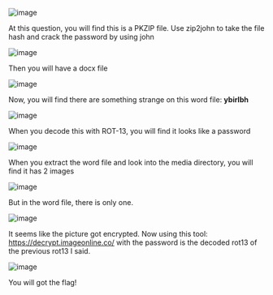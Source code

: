 ![image](https://github.com/1nv1sibl3/OS-CTF/assets/120787381/cb58fdfa-99dd-41e1-bf85-83d7a0edb1f5)

At this question, you will find this is a PKZIP file. Use zip2john to take the file hash and crack the password by using john

![image](https://github.com/1nv1sibl3/OS-CTF/assets/120787381/989a82fa-ba24-46fe-93ca-91d25232c4c6)

Then you will have a docx file

![image](https://github.com/1nv1sibl3/OS-CTF/assets/120787381/14a131f3-c74d-4e77-988e-64f034de56e5)

Now, you will find there are something strange on this word file: **ybirlbh**

![image](https://github.com/1nv1sibl3/OS-CTF/assets/120787381/04a3f972-754d-4fef-bfe4-7e0a63270731)

When you decode this with ROT-13, you will find it looks like a password

![image](https://github.com/1nv1sibl3/OS-CTF/assets/120787381/f8a04e4e-abdd-4ca3-824e-c1daba698e63)

When you extract the word file and look into the media directory, you will find it has 2 images

![image](https://github.com/1nv1sibl3/OS-CTF/assets/120787381/bf93de9a-4c9f-45ed-a2d4-72e468a1722d)

But in the word file, there is only one.

![image](https://github.com/1nv1sibl3/OS-CTF/assets/120787381/f061833f-a331-4d15-9c8f-c181882ee738)

It seems like the picture got encrypted. Now using this tool: https://decrypt.imageonline.co/ with the password is the decoded rot13 of the previous rot13 I said.

![image](https://github.com/1nv1sibl3/OS-CTF/assets/120787381/43b33f53-cef2-4fbf-8a58-8fd2e9ee2cbe)

You will got the flag!
